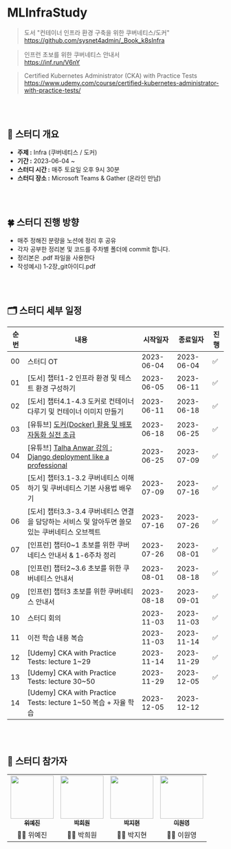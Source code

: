 # MLInfraStudy
> 도서 "컨테이너 인프라 환경 구축을 위한 쿠버네티스/도커"
> <br>
> https://github.com/sysnet4admin/_Book_k8sInfra

> 인프런 초보를 위한 쿠버네티스 안내서
> <br>
> https://inf.run/V6nY

> Certified Kubernetes Administrator (CKA) with Practice Tests
> <br>
> https://www.udemy.com/course/certified-kubernetes-administrator-with-practice-tests/

<br>
<br>

## 📌 스터디 개요

- **주제 :** Infra (쿠버네티스 / 도커)
- **기간 :** 2023-06-04 ~
- **스터디 시간 :** 매주 토요일 오후 9시 30분
- **스터디 장소 :** Microsoft Teams & Gather (온라인 만남)

<br>
<br>

## 🍀 스터디 진행 방향

- 매주 정해진 분량을 노션에 정리 후 공유
- 각자 공부한 정리본 및 코드를 주차별 폴더에 commit 합니다.
- 정리본은 .pdf 파일을 사용한다
- 작성예시) 1-2장_git아이디.pdf

<br>
<br>

## 🗂 스터디 세부 일정

|순번|내용|시작일자|종료일자|진행|
|---|---|---|---|---|
|00|스터디 OT|2023-06-04|2023-06-04|✅|
|01|[도서] 챕터1-2 인프라 환경 및 테스트 환경 구성하기|2023-06-05|2023-06-11|✅|
|02|[도서] 챕터4.1-4.3 도커로 컨테이너 다루기 및 컨테이너 이미지 만들기|2023-06-11|2023-06-18|✅|
|03|[유튜브] [도커(Docker) 활용 및 배포 자동화 실전 초급](https://www.youtube.com/playlist?list=PLRx0vPvlEmdChjc6N3JnLaX-Gihh5pHcx)|2023-06-18|2023-06-25|✅|
|04|[유튜브] [Talha Anwar 강의 : Django deployment like a professional](https://www.youtube.com/playlist?list=PLtGXgNsNHqPRIREAxyE47turTLeJMgXf2)|2023-06-25|2023-07-09|✅|
|05|[도서] 챕터3.1-3.2 쿠버네티스 이해하기 및 쿠버네티스 기본 사용법 배우기|2023-07-09|2023-07-16|✅|
|06|[도서] 챕터3.3-3.4 쿠버네티스 연결을 담당하는 서비스 및 알아두면 쓸모 있는 쿠버네티스 오브젝트|2023-07-16|2023-07-26|✅|
|07|[인프런] 챕터0~1 초보를 위한 쿠버네티스 안내서 & 1-6주차 정리|2023-07-26|2023-08-01|✅|
|08|[인프런] 챕터2~3.6 초보를 위한 쿠버네티스 안내서|2023-08-01|2023-08-18|✅|
|09|[인프런] 챕터3 초보를 위한 쿠버네티스 안내서|2023-08-18|2023-09-01|✅|
|10|스터디 회의|2023-11-03|2023-11-03|✅|
|11|이전 학습 내용 복습|2023-11-03|2023-11-14|✅|
|12|[Udemy] CKA with Practice Tests: lecture 1~29|2023-11-14|2023-11-29|✅|
|13|[Udemy] CKA with Practice Tests: lecture 30~50|2023-11-29|2023-12-05|✅|
|14|[Udemy] CKA with Practice Tests: lecture 1~50 복습 + 자율 학습|2023-12-05|2023-12-12||

<br>
<br>

## 👩 스터디 참가자

<table>
  <tr>
    <td align="center"><a href="https://github.com/bokkuembab"><img src="https://avatars.githubusercontent.com/u/88229105?v=4" width="100px;"><br /><sub><b>위예진</b></sub></td>
    <td align="center"><a href="https://github.com/heewon00" width="125" height="170"><img src="https://avatars.githubusercontent.com/u/55778040?v=4" width="100px;"><br /><sub><b>박희원</b></sub></td>
    <td align="center"><a href="https://github.com/jjhh0210"><img src="https://avatars.githubusercontent.com/u/85385027?v=4" width="100px;"><br /><sub><b>박지현</b></sub></td>
    <td align="center"><a href="https://github.com/lwy210"><img src="https://avatars.githubusercontent.com/u/33020581?v=4" width="100px;"><br /><sub><b>이원영</b></sub></td>
  </tr>
   <tr>
     <td align="center">👧🏻 위예진</td>
     <td align="center">👧🏻 박희원</td>
     <td align="center">👧🏻 박지현</td>
     <td align="center">👧🏻 이원영</td>
 </tr>
</table>


<br>
<br>
